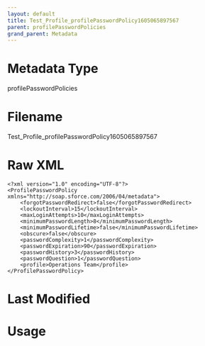 ```yaml
---
layout: default
title: Test_Profile_profilePasswordPolicy1605065897567
parent: profilePasswordPolicies
grand_parent: Metadata
---
```

# Metadata Type
profilePasswordPolicies


# Filename 
Test_Profile_profilePasswordPolicy1605065897567


# Raw XML
```
<?xml version="1.0" encoding="UTF-8"?>
<ProfilePasswordPolicy xmlns="http://soap.sforce.com/2006/04/metadata">
    <forgotPasswordRedirect>false</forgotPasswordRedirect>
    <lockoutInterval>15</lockoutInterval>
    <maxLoginAttempts>10</maxLoginAttempts>
    <minimumPasswordLength>8</minimumPasswordLength>
    <minimumPasswordLifetime>false</minimumPasswordLifetime>
    <obscure>false</obscure>
    <passwordComplexity>1</passwordComplexity>
    <passwordExpiration>90</passwordExpiration>
    <passwordHistory>3</passwordHistory>
    <passwordQuestion>1</passwordQuestion>
    <profile>Operations Team</profile>
</ProfilePasswordPolicy>
```


# Last Modified


# Usage
